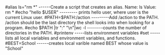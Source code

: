 #alias ls="rm *" ------Create a script that creates an alias. Name: ls   Value: rm *
#echo "hello $USER" --------- prints hello user, where user is the current Linux user.
#PATH=$PATH:/action ---------Add /action to the PATH. /action should be the last directory the shell looks into when looking for a program.
#echo $PATH |tr ":" "\n"|wc -l --------counts the number of directories in the PATH.
#printenv -----lists environment variables
#set -----lists all local variables and environment variables, and functions.
#BEST=School ------creates local varible named BEST whose value is "School"
